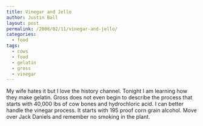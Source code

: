 ```yaml
---
title: Vinegar and Jello
author: Justin Ball
layout: post
permalink: /2008/02/11/vinegar-and-jello/
categories:
  - food
tags:
  - cows
  - food
  - gelatin
  - gross
  - vinegar
---
```


My wife hates it but I love the history channel. Tonight I am learning how they make gelatin. Gross does not even begin to describe the process that starts with 40,000 lbs of cow bones and hydrochloric acid. I can better handle the vinegar process. It starts with 195 proof corn grain alcohol. Move over Jack Daniels and remember no smoking in the plant.